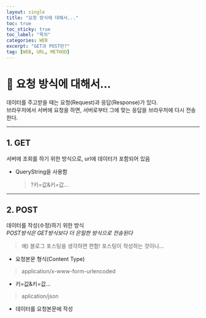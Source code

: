```yaml
---
layout: single
title: "요청 방식에 대해서..."
toc: true
toc_sticky: true
toc_label: "목차"
categories: WEB
excerpt: "GET과 POST란?"
tag: [WEB, URL, METHOD]
---
```


# 📘 요청 방식에 대해서...
데이터를 주고받을 때는 요청(Request)과 응답(Response)가 있다.  
브라우저에서 서버에 요청을 하면, 서버로부터 그에 맞는 응답을 브라우저에 다시 전송한다.

--- 

## 1. GET
서버에 조회를 하기 위한 방식으로, url에 데이터가 포함되어 있음  
- QueryString을 사용함
  > ?키=값&키=값...

---

## 2. POST
데이터를 작성(수정)하기 위한 방식  
*POST방식은 GET방식보다 더 은밀한 방식으로 전송된다*
> 예) 블로그 포스팅을 생각하면 편함! 포스팅이 작성하는 것이니...
- 요청본문 형식(Content Type)
> application/x-www-form-urlencoded  
  - 키=값&키=값...
> aplication/json  
  - 데이터를 요청본문에 작성  
